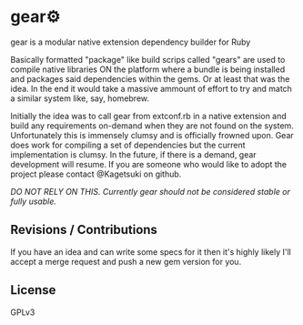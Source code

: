 gear⚙
=====
gear is a modular native extension dependency builder for Ruby
  
Basically formatted "package" like build scrips called "gears" are used to compile native libraries ON the platform where a bundle is being installed and packages said dependencies within the gems. Or at least that was the idea. In the end it would take a massive ammount of effort to try and match a similar system like, say, homebrew.  
  
Initially the idea was to call gear from extconf.rb in a native extension and build any requirements on-demand when they are not found on the system. Unfortunately this is immensely clumsy and is officially frowned upon. Gear does work for compiling a set of dependencies but the current implementation is clumsy. In the future, if there is a demand, gear development will resume. If you are someone who would like to adopt the project please contact @Kagetsuki on github.

*DO NOT RELY ON THIS. Currently gear should not be considered stable or fully usable.*

Revisions / Contributions
-------------------------
If you have an idea and can write some specs for it then it's highly likely I'll accept a merge request and push a new gem version for you.

License
-------
GPLv3
